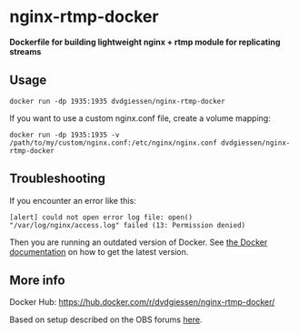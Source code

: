 # nginx-rtmp-docker
**Dockerfile for building lightweight nginx + rtmp module for replicating streams**

## Usage
`docker run -dp 1935:1935 dvdgiessen/nginx-rtmp-docker`

If you want to use a custom nginx.conf file, create a volume mapping:

`docker run -dp 1935:1935 -v /path/to/my/custom/nginx.conf:/etc/nginx/nginx.conf dvdgiessen/nginx-rtmp-docker`

## Troubleshooting
If you encounter an error like this:
```
[alert] could not open error log file: open() "/var/log/nginx/access.log" failed (13: Permission denied)
```

Then you are running an outdated version of Docker. See [the Docker documentation](https://docs.docker.com/engine/installation/) on how to get the latest version.

## More info
Docker Hub: https://hub.docker.com/r/dvdgiessen/nginx-rtmp-docker/

Based on setup described on the OBS forums [here](https://obsproject.com/forum/resources/how-to-set-up-your-own-private-rtmp-server-using-nginx.50/).